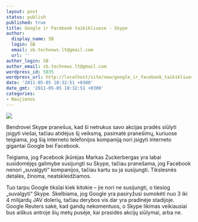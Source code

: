 ```yaml
---
layout: post
status: publish
published: true
title: Google ir Facebook taikikliuose - Skype
author:
  display_name: SB
  login: SB
  email: sb.technews.lt@gmail.com
  url: ''
author_login: SB
author_email: sb.technews.lt@gmail.com
wordpress_id: 5835
wordpress_url: http://localhost/site/new/google_ir_facebook_taikikliuose_yra_skype/
date: '2011-05-05 18:32:51 +0300'
date_gmt: '2011-05-05 18:32:51 +0300'
categories:
- Naujienos
---
```

<div class="imgright"><img src="http://technews.lt/upload/skype-logo.jpg"  /></div>
<p>Bendrovei Skype pranešus, kad ši netrukus savo akcijas pradės siūlyti įsigyti viešai, tačiau atidėjus šį veiksmą, pasimatė pranešimų, kuriuose teigiama, jog šią interneto telefonijos kompaniją nori įsigyti interneto gigantai Google bei Facebook.</p>
<p>Teigiama, jog Facebook įkūrėjas Markas Zuckerbergas yra labai susidomėjęs galimybe susijungti su Skype, tačiau pranešama, jog Facebook nenori „suvalgyti“ kompanijos, tačiau kartu su ja susijungti. Tikslesnės detalės, žinoma, neatskleidžiamos.</p>
<p>Tuo tarpu Google tikslai kiek kitokie – jie nori ne susijungti, o tiesiog „suvalgyti“ Skype. Skelbiama, jog Google yra pasiryžusi sumokėti nuo 3 iki 4 milijardų JAV dolerių, tačiau derybos vis dar yra pradinėje stadijoje. Google Reuters sakė, kad gandų nekomentuos, o Skype likimas veikiausiai bus aiškus antroje šių metų pusėje, kai prasidės akcijų siūlymai, arba ne.<br /></p>
